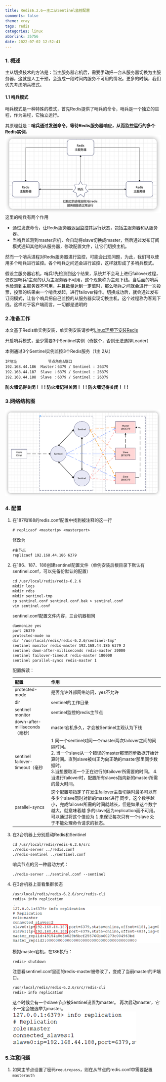 ```yaml
---
title: Redis6.2.6一主二从Sentinel监控配置
comments: false
theme: xray
tags: redis
categories: linux
abbrlink: 35756
date: 2022-07-02 12:52:41
---
```

### 1. 概述
主从切换技术的方法是：当主服务器宕机后，需要手动把一台从服务器切换为主服务器，这就是人工干预，会造成一段时间内服务不可用的情况。更多的时候，我们优先考虑哨兵模式。

#### 1.1 哨兵模式
哨兵模式是一种特殊的模式，首先Redis提供了哨兵的命令，哨兵是一个独立的进程，作为进程，它独立运行。

其原理就是：**哨兵通过发送命令，等待Redis服务器响应，从而监控运行的多个Redis实例**。
![](./redis-sentinel/0.png)
这里的哨兵有两个作用
- 通过发送命令，让Redis服务器返回监控其运行状态，包括主服务器和从服务器。
- 当哨兵监测到master宕机，会自动将slave切换成master，然后通过发布订阅模式通知其他的从服务器，修改配置文件，让它们切换主机。

然而一个哨兵进程对Redis服务器进行监控，可能会出现问题，为此，我们可以使用多个哨兵进行监控。各个哨兵之间还会进行监控，这样就形成了多哨兵模式。

假设主服务器宕机，哨兵1先检测到这个结果，系统并不会马上进行failover过程，仅仅是哨兵1主观的认为主服务器不可用，这个现象称为主观下线。当后面的哨兵也检测到主服务器不可用，并且数量达到一定值时，那么哨兵之间就会进行一次投票，投票的结果由一个哨兵发起，进行failover操作。切换成功后，就会通过发布订阅模式，让各个哨兵把自己监控的从服务器实现切换主机，这个过程称为客观下线。这样对于客户端而言，一切都是透明的
### 2.准备工作
本文基于Redis单实例安装，单实例安装请参考[Linux环境下安装Redis](https://xiaoyuge.work/redis_install/)

开启哨兵模式，至少需要3个Sentinel实例（奇数个，否则无法选择Leader）

本例通过3个Sentinel实例监控3个Redis服务（1主 2从）
```
IP地址	          节点角色&端口
192.168.44.186	Master：6379 / Sentinel : 26379
192.168.44.187	Slave ：6379 / Sentinel : 26379
192.168.44.188	Slave ：6379 / Sentinel : 26379
```
**防火墙记得关闭！！!   防火墙记得关闭！！!  防火墙记得关闭！！!**

### 3.网络结构图
![](./redis-sentinel/1.png)

### 4. 配置
1. 在187和188的redis.conf配置中找到被注释的这一行
    ```properties
    # replicaof <masterip> <masterport>
    ```
    修改为
    ```properties
    #主节点
    replicaof 192.168.44.186 6379
    ```
   
2. 在186、187、188创建sentinel配置文件（单例安装后根目录下默认有sentinel.conf，可以先备份默认的配置）
    ```shell
    cd /usr/local/redis/redis-6.2.6
    mkdir logs
    mkdir rdbs
    mkdir sentinel-tmp
    cp sentinel.conf sentinel.conf.bak > sentinel.conf
    vim sentinel.conf
    ```
    sentinel.conf配置文件内容，三台机器相同
    ```shell
    daemonize yes
    port 26379
    protected-mode no
    dir "/usr/local/redis/redis-6.2.6/sentinel-tmp"
    sentinel monitor redis-master 192.168.44.186 6379 2
    sentinel down-after-milliseconds redis-master 30000
    sentinel failover-timeout redis-master 180000
    sentinel parallel-syncs redis-master 1
    ```
   配置解读：

    |  配置	 |       作用       |
   | :----- | :---------------- |
   | protected-mode	| 是否允许外部网络访问，yes不允许 |
   | dir | 	sentinel的工作目录 |
   | sentinel monitor | sentinel监控的redis主节点 |
   | down-after-milliseconds（毫秒）|  master宕机多久，才会被Sentinel主观认为下线 |
   | sentinel failover-timeout（毫秒 | 1 同一个sentinel对同一个master两次failover之间的间隔时间。<br>2. 当一个slave从一个错误的master那里同步数据开始计算时间。直到slave被纠正为向正确的master那里同步数据时。<br>3.当想要取消一个正在进行的failover所需要的时间。 4.当进行failover时，配置所有slaves指向新的master所需的最大时间。 |
   | parallel-syncs | 这个配置项指定了在发生failover主备切换时最多可以有多少个slave同时对新的master进行 同步，这个数字越小，完成failover所需的时间就越长，但是如果这个数字越大，就意味着越 多的slave因为replication而不可用。可以通过将这个值设为 1 来保证每次只有一个slave 处于不能处理命令请求的状态。 |

 
3. 在3台机器上分别启动Redis和Sentinel
    ```shell
    cd /usr/local/redis/redis-6.2.6/src
    ./redis-server ../redis.conf
    ./redis-sentinel ../sentinel.conf
    ```
   哨兵节点的另一种启动方式：
    ```shell
    ./redis-server ../sentinel.conf --sentinel
    ```
   
4. 在3台机器上查看集群状态
    ```shell
    /usr/local/redis/redis-6.2.6/src/redis-cli
    redis> info replication
    ```
    ![](./redis-sentinel/2.png)
    
    模拟master宕机，在186执行：
    ```shell
    redis> shutdown
    ```
    注意看sentinel.conf里面的redis-master被修改了，变成了当前master的IP端口。
    ```shell
    /usr/local/redis/redis-6.2.6/src/redis-cli
    redis> info replication
    ```
    这个时候会有一个slave节点被Sentinel设置为master。
    再次启动master，它不一定会被选举为master。
    ![](./redis-sentinel/3.png)
   

###  5.注意问题
1. 如果主节点设置了密码`requirepass`，则在从节点的redis.conf中需要配置`masterauth`

